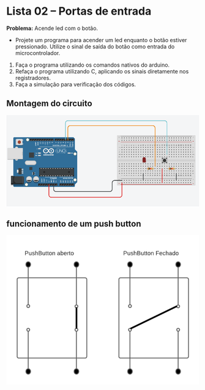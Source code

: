 # Lista 02 – Portas de entrada

**Problema:** Acende led com o botão.

- Projete um programa para acender um led enquanto o botão estiver pressionado. Utilize o sinal de saída do botão como entrada do microcontrolador.

1. Faça o programa utilizando os comandos nativos do arduino.
2. Refaça o programa utilizando C, aplicando os sinais diretamente nos
registradores.
3. Faça a simulação para verificação dos códigos.

## Montagem do circuito

<p align="center">
  <img src="https://github.com/CarlosG18/sd_dca0919/blob/main/examples/example3/esquema3.png" alt="esquema do circuito no arduino">
</p>

## funcionamento de um push button

<p align="center">
  <img src="https://github.com/CarlosG18/sd_dca0919/blob/main/examples/example3/PushButton_esquema.png" alt="esquema de funcionamento de um pushButton">
</p>


